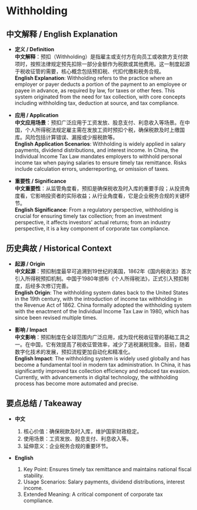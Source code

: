 # Withholding

## 中文解释 / English Explanation

* **定义 / Definition**  
  **中文解释**：预扣（Withholding）是指雇主或支付方在向员工或收款方支付款项时，按照法律规定预先扣除一部分金额作为税款或其他费用。这一制度起源于税收征管的需要，核心概念包括预扣税、代扣代缴和税务合规。  
  **English Explanation**: Withholding refers to the practice where an employer or payer deducts a portion of the payment to an employee or payee in advance, as required by law, for taxes or other fees. This system originated from the need for tax collection, with core concepts including withholding tax, deduction at source, and tax compliance.

* **应用 / Application**  
  **中文应用场景**：预扣广泛应用于工资发放、股息支付、利息收入等场景。在中国，个人所得税法规定雇主需在发放工资时预扣个税，确保税款及时上缴国库。风险包括计算错误、漏报或少报税款等。  
  **English Application Scenarios**: Withholding is widely applied in salary payments, dividend distributions, and interest income. In China, the Individual Income Tax Law mandates employers to withhold personal income tax when paying salaries to ensure timely tax remittance. Risks include calculation errors, underreporting, or omission of taxes.

* **重要性 / Significance**  
  **中文重要性**：从监管角度看，预扣是确保税收及时入库的重要手段；从投资角度看，它影响投资者的实际收益；从行业角度看，它是企业税务合规的关键环节。  
  **English Significance**: From a regulatory perspective, withholding is crucial for ensuring timely tax collection; from an investment perspective, it affects investors' actual returns; from an industry perspective, it is a key component of corporate tax compliance.

## 历史典故 / Historical Context

* **起源 / Origin**  
  **中文起源**：预扣制度最早可追溯到19世纪的美国，1862年《国内税收法》首次引入所得税预扣机制。中国于1980年颁布《个人所得税法》，正式引入预扣制度，后经多次修订完善。  
  **English Origin**: The withholding system dates back to the United States in the 19th century, with the introduction of income tax withholding in the Revenue Act of 1862. China formally adopted the withholding system with the enactment of the Individual Income Tax Law in 1980, which has since been revised multiple times.

* **影响 / Impact**  
  **中文影响**：预扣制度在全球范围内广泛应用，成为现代税收征管的基础工具之一。在中国，它有效提高了税收征管效率，减少了逃税漏税现象。目前，随着数字化技术的发展，预扣流程更加自动化和精准化。  
  **English Impact**: The withholding system is widely used globally and has become a fundamental tool in modern tax administration. In China, it has significantly improved tax collection efficiency and reduced tax evasion. Currently, with advancements in digital technology, the withholding process has become more automated and precise.

## 要点总结 / Takeaway

* **中文**  
  1. 核心价值：确保税款及时入库，维护国家财政稳定。
  2. 使用场景：工资发放、股息支付、利息收入等。
  3. 延伸意义：企业税务合规的重要环节。

* **English**  
  1. Key Point: Ensures timely tax remittance and maintains national fiscal stability.
  2. Usage Scenarios: Salary payments, dividend distributions, interest income.
  3. Extended Meaning: A critical component of corporate tax compliance.